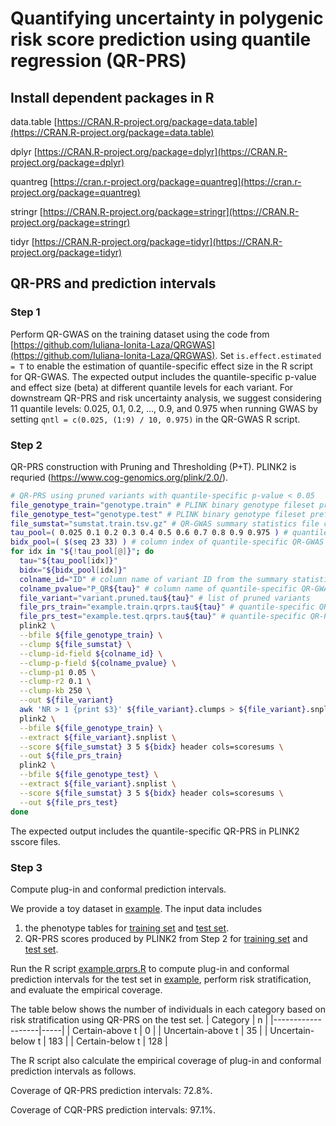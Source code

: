 # Quantifying uncertainty in polygenic risk score prediction using quantile regression (QR-PRS)



## Install dependent packages in R

data.table [https://CRAN.R-project.org/package=data.table](https://CRAN.R-project.org/package=data.table)

dplyr [https://CRAN.R-project.org/package=dplyr](https://CRAN.R-project.org/package=dplyr)

quantreg [https://cran.r-project.org/package=quantreg](https://cran.r-project.org/package=quantreg)

stringr [https://CRAN.R-project.org/package=stringr](https://CRAN.R-project.org/package=stringr)

tidyr [https://CRAN.R-project.org/package=tidyr](https://CRAN.R-project.org/package=tidyr)



## QR-PRS and prediction intervals



### Step 1

Perform QR-GWAS on the training dataset using the code from [https://github.com/Iuliana-Ionita-Laza/QRGWAS](https://github.com/Iuliana-Ionita-Laza/QRGWAS). Set ```is.effect.estimated = T``` to enable the estimation of quantile-specific effect size in the R script for QR-GWAS. The expected output includes the quantile-specific p-value and effect size (beta) at different quantile levels for each variant. For downstream QR-PRS and risk uncertainty analysis, we suggest considering 11 quantile levels: 0.025, 0.1, 0.2, ..., 0.9, and 0.975 when running GWAS by setting ```qntl = c(0.025, (1:9) / 10, 0.975)``` in the QR-GWAS R script.



### Step 2

QR-PRS construction with Pruning and Thresholding (P+T). PLINK2 is requried (https://www.cog-genomics.org/plink/2.0/).

```bash
# QR-PRS using pruned variants with quantile-specific p-value < 0.05
file_genotype_train="genotype.train" # PLINK binary genotype fileset prefix for the training set
file_genotype_test="genotype.test" # PLINK binary genotype fileset prefix for the test set
file_sumstat="sumstat.train.tsv.gz" # QR-GWAS summary statistics file computed using the training set
tau_pool=( 0.025 0.1 0.2 0.3 0.4 0.5 0.6 0.7 0.8 0.9 0.975 ) # quantile level
bidx_pool=( $(seq 23 33) ) # column index of quantile-specific QR-GWAS beta in the summary statistics file
for idx in "${!tau_pool[@]}"; do
  tau="${tau_pool[idx]}"
  bidx="${bidx_pool[idx]}"
  colname_id="ID" # column name of variant ID from the summary statistics file
  colname_pvalue="P_QR${tau}" # column name of quantile-specific QR-GWAS p-value (quantile level = ${tau}) in the summary statistics file
  file_variant="variant.pruned.tau${tau}" # list of pruned variants
  file_prs_train="example.train.qrprs.tau${tau}" # quantile-specific QR-PRS for the training set
  file_prs_test="example.test.qrprs.tau${tau}" # quantile-specific QR-PRS for the test set
  plink2 \
  --bfile ${file_genotype_train} \
  --clump ${file_sumstat} \
  --clump-id-field ${colname_id} \
  --clump-p-field ${colname_pvalue} \
  --clump-p1 0.05 \
  --clump-r2 0.1 \
  --clump-kb 250 \
  --out ${file_variant}
  awk 'NR > 1 {print $3}' ${file_variant}.clumps > ${file_variant}.snplist
  plink2 \
  --bfile ${file_genotype_train} \
  --extract ${file_variant}.snplist \
  --score ${file_sumstat} 3 5 ${bidx} header cols=scoresums \
  --out ${file_prs_train}
  plink2 \
  --bfile ${file_genotype_test} \
  --extract ${file_variant}.snplist \
  --score ${file_sumstat} 3 5 ${bidx} header cols=scoresums \
  --out ${file_prs_test}
done
```

The expected output includes the quantile-specific QR-PRS in PLINK2 sscore files.



### Step 3

Compute plug-in and conformal prediction intervals.

We provide a toy dataset in [example](/example). 
The input data includes 
1) the phenotype tables for [training set](example/example.train.phenotype.tsv) and [test set](example/example.test.phenotype.tsv). 
2) QR-PRS scores produced by PLINK2 from Step 2 for [training set](example/example.train.qrprs.tau0.025.sscore) and [test set](example/example.test.qrprs.tau0.025.sscore). 

Run the R script [example.qrprs.R](example.qrprs.R) to compute plug-in and conformal prediction intervals for the test set in [example](/example), perform risk stratification, and evaluate the empirical coverage. 

The table below shows the number of individuals in each category based on risk stratification using QR-PRS on the test set.
| Category          |   n |
|-------------------|-----|
| Certain-above t   |   0 |
| Uncertain-above t |  35 |
| Uncertain-below t | 183 |
| Certain-below t   | 128 |

The R script also calculate the empirical coverage of plug-in and conformal prediction intervals as follows.

Coverage of QR-PRS prediction intervals: 72.8%.

Coverage of CQR-PRS prediction intervals: 97.1%.


